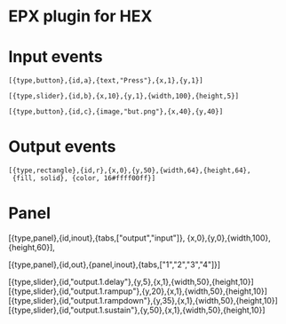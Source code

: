 EPX plugin for HEX
==================

# Input events

    [{type,button},{id,a},{text,"Press"},{x,1},{y,1}]

    [{type,slider},{id,b},{x,10},{y,1},{width,100},{height,5}]

    [{type,button},{id,c},{image,"but.png"},{x,40},{y,40}]

# Output events

    [{type,rectangle},{id,r},{x,0},{y,50},{width,64},{height,64},
     {fill, solid}, {color, 16#ffff00ff}]

# Panel

  [{type,panel},{id,inout},{tabs,["output","input"]},
   {x,0},{y,0},{width,100},{height,60}],

  [{type,panel},{id,out},{panel,inout},{tabs,["1","2","3","4"]}]
  
  [{type,slider},{id,"output.1.delay"},{y,5},{x,1},{width,50},{height,10}]
  [{type,slider},{id,"output.1.rampup"},{y,20},{x,1},{width,50},{height,10}]
  [{type,slider},{id,"output.1.rampdown"},{y,35},{x,1},{width,50},{height,10}]
  [{type,slider},{id,"output.1.sustain"},{y,50},{x,1},{width,50},{height,10}]
